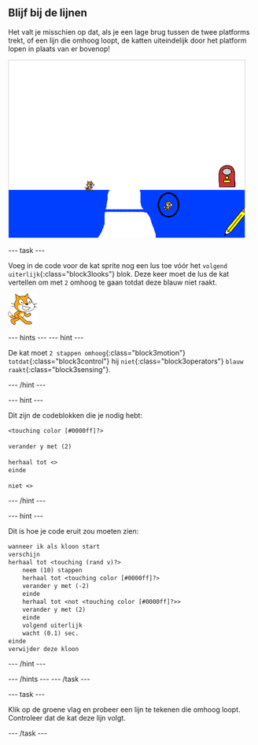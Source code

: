 ## Blijf bij de lijnen

Het valt je misschien op dat, als je een lage brug tussen de twee platforms trekt, of een lijn die omhoog loopt, de katten uiteindelijk door het platform lopen in plaats van er bovenop!

![Katten lopen door het platform](images/cat-walk-through-platform.png)

--- task ---

Voeg in de code voor de kat sprite nog een lus toe vóór het `volgend uiterlijk`{:class="block3looks"} blok. Deze keer moet de lus de kat vertellen om met `2` omhoog te gaan totdat deze blauw niet raakt.

![Kat sprite](images/cat-sprite.png)

--- hints ---
 --- hint ---

De kat moet `2 stappen omhoog`{:class="block3motion"} `totdat`{:class="block3control"} hij `niet`{:class="block3operators"} `blauw raakt`{:class="block3sensing"}.

--- /hint ---

--- hint ---

Dit zijn de codeblokken die je nodig hebt:

```blocks3
<touching color [#0000ff]?>

verander y met (2)

herhaal tot <>
einde

niet <>
```

--- /hint ---

--- hint ---

Dit is hoe je code eruit zou moeten zien:

```blocks3
wanneer ik als kloon start
verschijn
herhaal tot <touching (rand v)?>
    neem (10) stappen
    herhaal tot <touching color [#0000ff]?>
    verander y met (-2)
    einde
    herhaal tot <not <touching color [#0000ff]?>>
    verander y met (2)
    einde
    volgend uiterlijk
    wacht (0.1) sec.
einde
verwijder deze kloon
```

--- /hint ---

--- /hints --- --- /task ---

--- task ---

Klik op de groene vlag en probeer een lijn te tekenen die omhoog loopt. Controleer dat de kat deze lijn volgt.

--- /task ---
